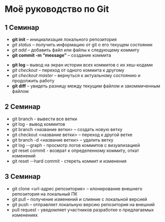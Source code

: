 # Моё руководство по Git

## 1 Семинар
* **git init** – инициализация локального репозитория
* *git status* – получить информацию от git о его текущем состоянии
* _git add_ – добавить файл или файлы к следующему коммиту
* __git commit -m “message”__ – создание коммита
+ **git log** – вывод на экран истории всех коммитов с их хеш-кодами
+ *git checkout* – переход от одного коммита к другому
+ _git checkout master_ – вернуться к актуальному состоянию и продолжить работу
+ __git diff__ – увидеть разницу между текущим файлом и закоммиченным файлом

## 2 Семинар

* git branch - вывести все ветки
* git log - вывод коммитов
* git branch <название ветки> – создать новую ветку
* git checkout <название ветки> – переход к другой ветке
* git branch -d <название ветки> – удалить ветку
* git log --graph - просмотр логов коммитов с визуализацией
* git reset commit - возврат к определенному коммиту, откат изменений
* git reset --hard commit - стереть коммит и изменения

## 3 Семинар
* git clone <url-адрес репозитория> – клонирование внешнего репозитория на локальный ПК
* git pull – получение изменений и слияние с локальной версией
* git push – отправляет локальную версию репозитория на внешний
* pull request - уведомляет участников разработке о предлагаемых изменениях
